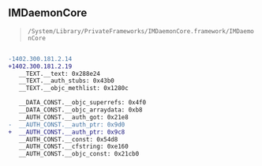 ## IMDaemonCore

> `/System/Library/PrivateFrameworks/IMDaemonCore.framework/IMDaemonCore`

```diff

-1402.300.181.2.14
+1402.300.181.2.19
   __TEXT.__text: 0x288e24
   __TEXT.__auth_stubs: 0x43b0
   __TEXT.__objc_methlist: 0x1280c

   __DATA_CONST.__objc_superrefs: 0x4f0
   __DATA_CONST.__objc_arraydata: 0xb8
   __AUTH_CONST.__auth_got: 0x21e8
-  __AUTH_CONST.__auth_ptr: 0x9d0
+  __AUTH_CONST.__auth_ptr: 0x9c8
   __AUTH_CONST.__const: 0x54d8
   __AUTH_CONST.__cfstring: 0xe160
   __AUTH_CONST.__objc_const: 0x21cb0

```
